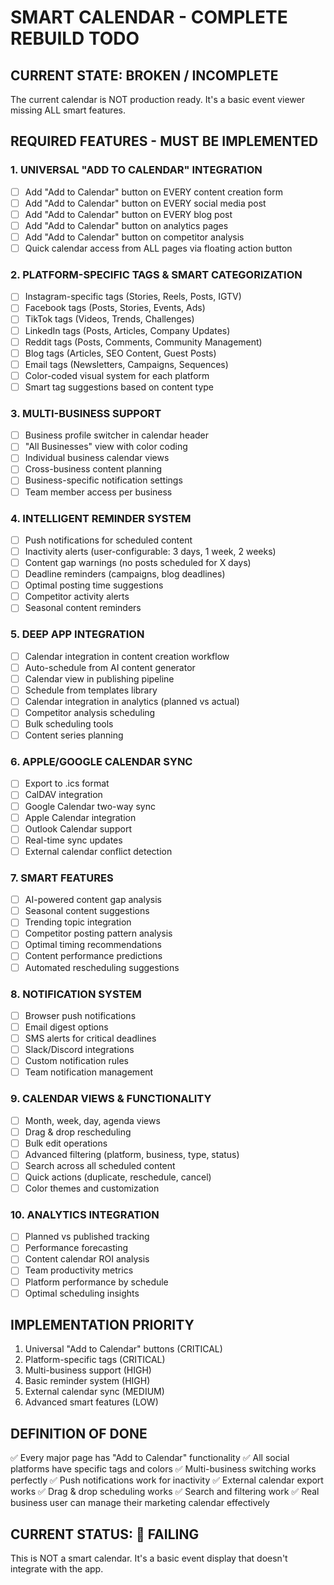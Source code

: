 # SMART CALENDAR - COMPLETE REBUILD TODO

## CURRENT STATE: BROKEN / INCOMPLETE
The current calendar is NOT production ready. It's a basic event viewer missing ALL smart features.

## REQUIRED FEATURES - MUST BE IMPLEMENTED

### 1. UNIVERSAL "ADD TO CALENDAR" INTEGRATION
- [ ] Add "Add to Calendar" button on EVERY content creation form
- [ ] Add "Add to Calendar" button on EVERY social media post
- [ ] Add "Add to Calendar" button on EVERY blog post
- [ ] Add "Add to Calendar" button on analytics pages
- [ ] Add "Add to Calendar" button on competitor analysis
- [ ] Quick calendar access from ALL pages via floating action button

### 2. PLATFORM-SPECIFIC TAGS & SMART CATEGORIZATION
- [ ] Instagram-specific tags (Stories, Reels, Posts, IGTV)
- [ ] Facebook tags (Posts, Stories, Events, Ads)
- [ ] TikTok tags (Videos, Trends, Challenges)
- [ ] LinkedIn tags (Posts, Articles, Company Updates)
- [ ] Reddit tags (Posts, Comments, Community Management)
- [ ] Blog tags (Articles, SEO Content, Guest Posts)
- [ ] Email tags (Newsletters, Campaigns, Sequences)
- [ ] Color-coded visual system for each platform
- [ ] Smart tag suggestions based on content type

### 3. MULTI-BUSINESS SUPPORT
- [ ] Business profile switcher in calendar header
- [ ] "All Businesses" view with color coding
- [ ] Individual business calendar views
- [ ] Cross-business content planning
- [ ] Business-specific notification settings
- [ ] Team member access per business

### 4. INTELLIGENT REMINDER SYSTEM
- [ ] Push notifications for scheduled content
- [ ] Inactivity alerts (user-configurable: 3 days, 1 week, 2 weeks)
- [ ] Content gap warnings (no posts scheduled for X days)
- [ ] Deadline reminders (campaigns, blog deadlines)
- [ ] Optimal posting time suggestions
- [ ] Competitor activity alerts
- [ ] Seasonal content reminders

### 5. DEEP APP INTEGRATION
- [ ] Calendar integration in content creation workflow
- [ ] Auto-schedule from AI content generator
- [ ] Calendar view in publishing pipeline
- [ ] Schedule from templates library
- [ ] Calendar integration in analytics (planned vs actual)
- [ ] Competitor analysis scheduling
- [ ] Bulk scheduling tools
- [ ] Content series planning

### 6. APPLE/GOOGLE CALENDAR SYNC
- [ ] Export to .ics format
- [ ] CalDAV integration
- [ ] Google Calendar two-way sync
- [ ] Apple Calendar integration
- [ ] Outlook Calendar support
- [ ] Real-time sync updates
- [ ] External calendar conflict detection

### 7. SMART FEATURES
- [ ] AI-powered content gap analysis
- [ ] Seasonal content suggestions
- [ ] Trending topic integration
- [ ] Competitor posting pattern analysis
- [ ] Optimal timing recommendations
- [ ] Content performance predictions
- [ ] Automated rescheduling suggestions

### 8. NOTIFICATION SYSTEM
- [ ] Browser push notifications
- [ ] Email digest options
- [ ] SMS alerts for critical deadlines
- [ ] Slack/Discord integrations
- [ ] Custom notification rules
- [ ] Team notification management

### 9. CALENDAR VIEWS & FUNCTIONALITY
- [ ] Month, week, day, agenda views
- [ ] Drag & drop rescheduling
- [ ] Bulk edit operations
- [ ] Advanced filtering (platform, business, type, status)
- [ ] Search across all scheduled content
- [ ] Quick actions (duplicate, reschedule, cancel)
- [ ] Color themes and customization

### 10. ANALYTICS INTEGRATION
- [ ] Planned vs published tracking
- [ ] Performance forecasting
- [ ] Content calendar ROI analysis
- [ ] Team productivity metrics
- [ ] Platform performance by schedule
- [ ] Optimal scheduling insights

## IMPLEMENTATION PRIORITY
1. Universal "Add to Calendar" buttons (CRITICAL)
2. Platform-specific tags (CRITICAL) 
3. Multi-business support (HIGH)
4. Basic reminder system (HIGH)
5. External calendar sync (MEDIUM)
6. Advanced smart features (LOW)

## DEFINITION OF DONE
✅ Every major page has "Add to Calendar" functionality
✅ All social platforms have specific tags and colors
✅ Multi-business switching works perfectly
✅ Push notifications work for inactivity
✅ External calendar export works
✅ Drag & drop scheduling works
✅ Search and filtering work
✅ Real business user can manage their marketing calendar effectively

## CURRENT STATUS: 🔴 FAILING
This is NOT a smart calendar. It's a basic event display that doesn't integrate with the app.